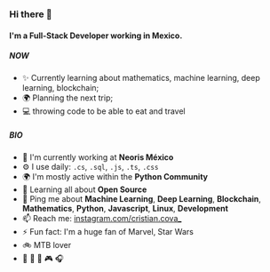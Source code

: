 ### Hi there 👋

#### I'm a Full-Stack Developer working in Mexico.

##### NOW

- ✨ Currently learning about mathematics, machine learning, deep learning, blockchain;
- 🌍 Planning the next trip;
- 💻 throwing code to be able to eat and travel

##### BIO

- 🏢 I'm currently working at **Neoris México**
- ⚙️ I use daily: `.cs`, `.sql`, `.js`, `.ts`, `.css`
- 🌍 I'm mostly active within the **Python Community**
- 🌱 Learning all about **Open Source**
- 💬 Ping me about **Machine Learning**, **Deep Learning**, **Blockchain**, **Mathematics**, **Python**, **Javascript**, **Linux**, **Development**
- 📫 Reach me: [instagram.com/cristian.cova_](https://www.instagram.com/cristian.cova_/)
- ⚡️ Fun fact: I'm a huge fan of Marvel, Star Wars
- 🚲 MTB lover
- 🥑 🍺 🌮 🎮 🎧
